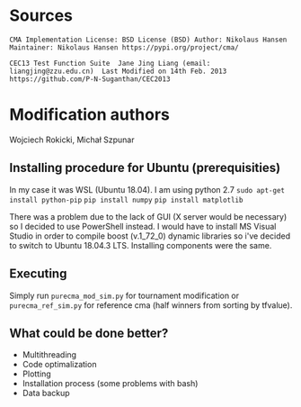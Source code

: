 # Sources
`CMA Implementation
License: BSD License (BSD)
Author: Nikolaus Hansen
Maintainer: Nikolaus Hansen
https://pypi.org/project/cma/`

`CEC13 Test Function Suite 
Jane Jing Liang (email: liangjing@zzu.edu.cn) 
Last Modified on 14th Feb. 2013
https://github.com/P-N-Suganthan/CEC2013`

# Modification authors
Wojciech Rokicki,
Michał Szpunar

## Installing procedure for Ubuntu (prerequisities)
In my case it was WSL (Ubuntu 18.04).
I am using python 2.7
`sudo apt-get install python-pip`
`pip install numpy`
`pip install matplotlib`

There was a problem due to the lack of GUI (X server would be necessary) so I decided to use PowerShell instead. I would have to install MS Visual Studio in order to compile boost (v.1_72_0) dynamic libraries so i've decided to switch to Ubuntu 18.04.3 LTS.
Installing components were the same.

## Executing
Simply run `purecma_mod_sim.py` for tournament modification or `purecma_ref_sim.py` for reference cma (half winners from sorting by tfvalue).

## What could be done better?
- Multithreading
- Code optimalization
- Plotting
- Installation process (some problems with bash)
- Data backup